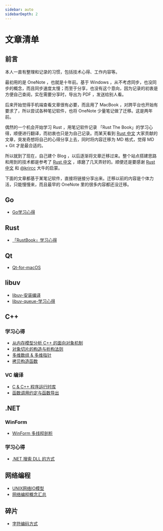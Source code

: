 ```yaml
---
sidebar: auto
sidebarDepth: 2
---
```


# 文章清单

## 前言

本人一直有整理和记录的习惯，包括技术心得、工作内容等。



最初用的是 OneNote ，也就是十年前。基于 Windows ，从不考虑同步，也没同步的概念，而且同步速度太慢；而至于分享，也没有这个意向，因为记录的初衷是方便自己查阅，实在需要分享时，导出为 PDF ，发送给别人看。



后来开始觉得手机端查看文章很有必要，而且用了 MacBook ，对跨平台也开始有要求了，所以尝试各种笔记软件，也将 OneNote 少量笔记做了迁移。这是两年前。



偶然的一个机会开始学习 Rust ，用笔记软件记录 「Rust The Book」的学习心得，顺便进行翻译，而初衷也只是为自己记录。而某天看到 [Rust 中文](https://rustlang-cn.org) 大家贡献的文章，突发奇想将自己的心得分享上去，同时将内容迁移为 MD 格式，觉得 MD + Git 才是最合适的。



所以就到了现在，自己建个 Blog ，以后逐渐将文章迁移过来。整个站点搭建思路和用到的技术都是参考了 [Rust 中文](https://rustlang-cn.org) ，琢磨了几天弄好的。顺便还是要感谢 [Rust 中文](https://rustlang-cn.org) 和  [@krircc](https://github.com/krircc) 大牛的启蒙。



下面的文章都基于某笔记软件，直接将链接分享出来。迁移以前的内容是个体力活，只能慢慢来，而且最早的 OneNote 里的很多内容都还没迁移。



## Go

- [Go学习心得](/Go/Go_Learn_Exp/)

## Rust

- [「RustBook」学习心得](/Rust/Rust_Book_Exp/)

## Qt

- [Qt-for-macOS](/Qt/Qt-for-macOS)

## libuv

- [libuv-安装编译](/libuv/libuv-安装编译)
- [libuv-queue-学习心得](/libuv/libuv-queue-学习心得)

## C++

### 学习心得

- [从内存模型分析 C++ 的面向对象机制](/C++/学习心得/从内存模型分析C++的面向对象机制)
- [对象切片的构造与析构法则](/C++/学习心得/对象切片的构造与析构法则)
- [多维数组 & 多维指针](/C++/学习心得/多维数组&多维指针)
- [拷贝构造函数](/C++/学习心得/拷贝构造函数)

### VC 编译

- [C & C++ 程序运行时库](/C++/VC编译/C&C++程序运行时库)
- [函数调用约定与函数导出](/C++/VC编译/函数调用约定与函数导出)

## .NET

### WinForm

- [WinForm 多线程剖析](/DotNet/WinForm/WinForm多线程剖析)

### 学习心得

- [.NET 搜索 DLL 的方式](/DotNet/学习心得/DotNet搜索DLL的方式)

## 网络编程

- [UNIX网络IO模型](/网络编程/UNIX网络IO模型)
- [网络编程概念汇总](/网络编程/网络编程概念汇总)

## 碎片

- [字符编码方式](/碎片/字符编码方式)



